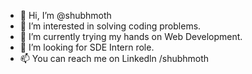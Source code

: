 - 👋 Hi, I’m @shubhmoth
- 👀 I’m interested in solving coding problems.
- 🌱 I’m currently trying my hands on Web Development.
- 💞️ I’m looking for SDE Intern role.
- 📫 You can reach me on Linkedln /shubhmoth

<!---
shubhmoth/shubhmoth is a ✨ special ✨ repository because its `README.md` (this file) appears on your GitHub profile.
You can click the Preview link to take a look at your changes.
--->
